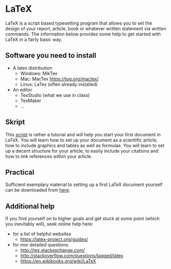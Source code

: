# LaTeX

LaTeX is a script based typesetting program that allows you to set the design of your report, article, book
or whatever written statement via written commands. 
The information below provides some help to get started with LaTeX in a fairly basic way. 

## Software you need to install

* A latex distribution
  * Windows: MikTex
  * Mac: MacTex https://tug.org/mactex/
  * Linux: LaTex (often already installed)
* An editor
  * TexStudio (what we use in class)
  * TexMaker
  * ...

## Skript

This [script](https://github.com/florianhartig/ResearchSkills/blob/master/Labs/LaTeX/Script/how_to_latex.pdf) is rather a tutorial and will help you start your first document in LaTeX. You will learn how to set up your document
as a scientific article, how to include graphics and tables as well as formulae. You will learn to set up a decent
structure for your article, to easily include your citations and how to link references within your article.

## Practical

Sufficient exemplary material to setting up a first LaTeX document yourself can be downloaded from [here](https://github.com/florianhartig/ResearchSkills/raw/master/Labs/LaTeX/Practical.zip).
  
## Additional help

If you find yourself on to higher goals and get stuck at some point (which you inevitably will), seek online help here:

* for a list of helpful websites
  * https://latex-project.org/guides/
* for mor detailed questions
  * http://tex.stackexchange.com/
  * http://stackoverflow.com/questions/tagged/latex
  * https://en.wikibooks.org/wiki/LaTeX
